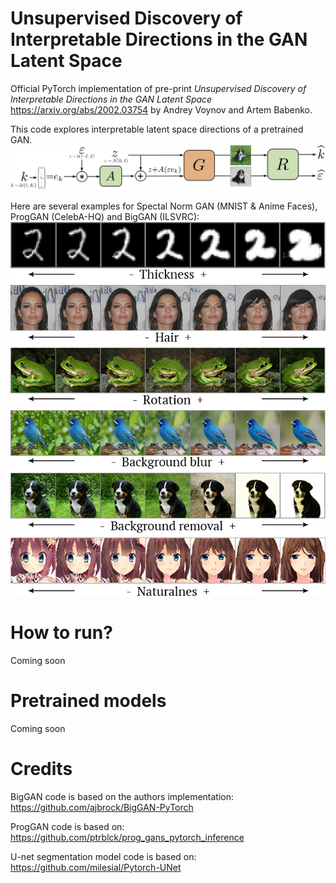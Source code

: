 # Unsupervised Discovery of Interpretable Directions in the GAN Latent Space

Official PyTorch implementation of pre-print _Unsupervised Discovery of Interpretable Directions in the GAN Latent Space_ https://arxiv.org/abs/2002.03754 by Andrey Voynov and Artem Babenko.

This code explores interpretable latent space directions of a pretrained GAN.
![An image](./images/rect_icml2020_2.png)


Here are several examples for Spectal Norm GAN (MNIST & Anime Faces), ProgGAN (CelebA-HQ) and BigGAN (ILSVRC):
![An image](./images/tizer.png)

# How to run?
Coming soon

# Pretrained models
Coming soon

# Credits
BigGAN code is based on the authors implementation:
https://github.com/ajbrock/BigGAN-PyTorch

ProgGAN code is based on:
https://github.com/ptrblck/prog_gans_pytorch_inference

U-net segmentation model code is based on:
https://github.com/milesial/Pytorch-UNet